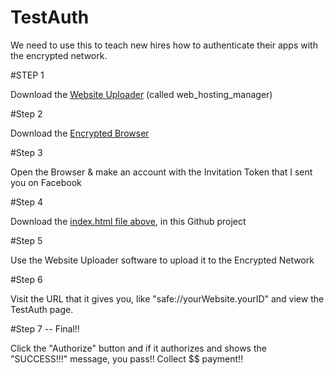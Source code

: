 # TestAuth

We need to use this to teach new hires how to authenticate their apps with the encrypted network.

#STEP 1

Download the <a href="https://github.com/maidsafe/safe_examples/releases">Website Uploader</a> (called web_hosting_manager)

#Step 2

Download the <a href="https://github.com/maidsafe/safe_browser/releases">Encrypted Browser</a>

#Step 3

Open the Browser & make an account with the Invitation Token that I sent you on Facebook

#Step 4

Download the <a href="https://github.com/PuchongOffice/TestAuth/blob/master/index.html">index.html file above</a>, in this Github project

#Step 5

Use the Website Uploader software to upload it to the Encrypted Network

#Step 6

Visit the URL that it gives you, like "safe://yourWebsite.yourID" and view the TestAuth page.

#Step 7 -- Final!!

Click the "Authorize" button and if it authorizes and shows the "SUCCESS!!!" message, you pass!! Collect $$ payment!!
